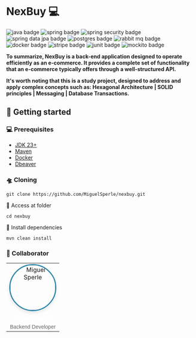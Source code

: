 <h1 style="font-weight: bold;">NexBuy 💻</h1>

<p>
    <img src="https://img.shields.io/badge/java-%23ED8B00.svg?style=for-the-badge&logo=openjdk&logoColor=white" alt="java badge"/>
    <img src="https://img.shields.io/badge/spring-%236DB33F.svg?style=for-the-badge&logo=spring&logoColor=white" alt="spring badge"/>
    <img src="https://img.shields.io/badge/Spring%20Security-6DB33F?style=for-the-badge&logo=springsecurity&logoColor=white" alt="spring security badge" />
    <img src="https://img.shields.io/badge/Spring_data_jpa-6DB33F?style=for-the-badge&logo=SpringSecurity&logoColor=white" alt="spring data jpa badge" />
    <img src="https://img.shields.io/badge/postgres-%23316192.svg?style=for-the-badge&logo=postgresql&logoColor=white" alt="postgres badge"/>
    <img src="https://img.shields.io/badge/-rabbitmq-%23FF6600?style=for-the-badge&logo=rabbitmq&logoColor=white" alt="rabbit mq badge"/>
    <img src="https://img.shields.io/badge/docker-%230db7ed.svg?style=for-the-badge&logo=docker&logoColor=white" alt="docker badge"/>
    <img src="https://img.shields.io/badge/Stripe-5851DD?style=for-the-badge&logo=stripe&logoColor=white&colorB=blue" alt="stripe badge"/>
    <img src="https://img.shields.io/badge/junit-%23E33332?style=for-the-badge&logo=junit5&logoColor=white" alt="junit badge"/>
    <img src="https://img.shields.io/badge/Mockito-green?style=for-the-badge&&logo=mockito&logoColor=white" alt="mockito badge" />
</p>

<p>
    <b>
        To summarize, NexBuy is a back-end application designed to operate efficiently as an e-commerce. 
        It provides a complete set of functionality that an e-commerce typically offers through a well-structured API.
    </b>
</p>

<p>
    <b>
        It's worth noting that this is a study project, designed to address and apply complex concepts such as: 
        Hexagonal Architecture | SOLID principles | Messaging | Database Transactions.
    </b>
</p>

<h2>🚀 Getting started</h2>

<h3>💻 Prerequisites</h3>

- [JDK 23+](https://www.oracle.com/br/java/technologies/downloads/)
- [Maven](https://maven.apache.org/download.cgi)
- [Docker](https://docs.docker.com/)
- [Dbeaver](https://dbeaver.io/)

<h3>🛸 Cloning</h3>

```
git clone https://github.com/MiguelSperle/nexbuy.git
```

📂 Access at folder

```
cd nexbuy
```

📡 Install dependencies

```
mvn clean install
```

<h3 id="colab">🤝 Collaborator</h3>

<table>
  <tr>
    <td align="center">
      <a href="#" style="text-decoration: none;">
        <img 
            src="https://avatars.githubusercontent.com/u/102910354?v=4" 
            alt="Miguel Sperle"
            style="
                border-radius: 50%; 
                width: 120px; 
                height: 120px;
                object-fit: cover;
                border: 3px solid #2E86AB;
                box-shadow: 0 4px 8px rgba(0,0,0,0.1);
            "
        />
        <br>
        <sub style="
            display: block;
            margin-top: 12px;
            font-family: Arial, sans-serif;
            font-size: 16px;
            font-weight: 600;
            color: #fff;
        ">
          <b>Miguel Sperle</b>
        </sub>
        <p style="
            margin: 4px 0 0 0;
            font-family: Arial, sans-serif;
            font-size: 14px;
            color: #666;
            font-weight: normal;
        ">
          Backend Developer
        </p>
      </a>
    </td>
  </tr>
</table>
